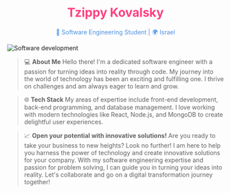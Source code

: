 

<div align="center">
  <h1 style="color: #FF4081;">Tzippy Kovalsky</h1>
  <p style="color: #4A90E2;"> 📱 Software Engineering Student | 🌍 Israel</p>
</div>



![Software development](https://images.unsplash.com/photo-1618335829737-2228915674e0?w=500&auto=format&fit=crop&q=60&ixlib=rb-4.0.3&ixid=M3wxMjA3fDB8MHxzZWFyY2h8NHx8c29mdHdhcmUlMjBlbmdpbmVlcmluZ3xlbnwwfHwwfHx8MA%3D%3D)


> 💻 **About Me**
> Hello there! I'm a dedicated software engineer with a passion for turning ideas into reality through code. My journey into the world of technology has been an exciting and fulfilling one. I thrive on challenges and am always eager to learn and grow.

> 🌐 **Tech Stack**
> My areas of expertise include front-end development, back-end programming, and database management. I love working with modern technologies like React, Node.js, and MongoDB to create delightful user experiences.

> 📈 **Open your potential with innovative solutions!**
> Are you ready to take your business to new heights? Look no further!
> I am here to help you harness the power of technology and create innovative solutions for your company.
> With my software engineering expertise and passion for problem solving, I can guide you in turning your ideas into reality.
> Let's collaborate and go on a digital transformation journey together!


<!---
TzipiKowalski/TzipiKowalski is a ✨ special ✨ repository because its `README.md` (this file) appears on my GitHub profile.
You can click the Preview link to take a look at your changes.
--->

